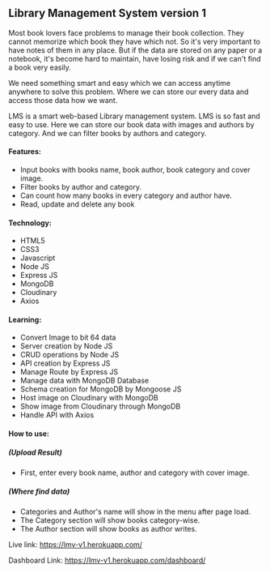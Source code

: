## Library Management System version 1
Most book lovers face problems to manage their book collection. They cannot memorize which book they have which not. So it's very important to have notes of them in any place. But if the data are stored on any paper or a notebook, it's become hard to maintain, have losing risk and if we can't find a book very easily.

We need something smart and easy which we can access anytime anywhere to solve this problem. Where we can store our every data and access those data how we want.

LMS is a smart web-based Library management system. LMS is so fast and easy to use. Here we can store our book data with images and authors by category. And we can filter books by authors and category.


#### Features:

- Input books with books name, book author, book category and cover image.
- Filter books by author and category.
- Can count how many books in every category and author have.
- Read, update and delete any book


#### Technology:

 - HTML5
 - CSS3
 - Javascript
 - Node JS
 - Express JS
 - MongoDB
 - Cloudinary
 - Axios


#### Learning:

 - Convert Image to bit 64 data
 - Server creation by Node JS
 - CRUD operations by Node JS
 - API creation by Express JS
 - Manage Route by Express JS
 - Manage data with MongoDB Database
 - Schema creation for MongoDB by Mongoose JS
 - Host image on Cloudinary with MongoDB
 - Show image from Cloudinary through MongoDB
 - Handle API with Axios


#### How to use:

##### (Upload Result)
 - First, enter every book name, author and category with cover image.

##### (Where find data)
 - Categories and Author's name will show in the menu after page load.
 - The Category section will show books category-wise.
 - The Author section will show books as author writes.

Live link: https://lmv-v1.herokuapp.com/

Dashboard Link: https://lmv-v1.herokuapp.com/dashboard/
